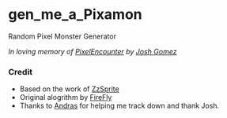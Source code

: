 # gen_me_a_Pixamon
Random Pixel Monster Generator

*In loving memory of [PixelEncounter](https://pixelencounter.com/) by [Josh Gomez](https://github.com/XzaR90/PixelEncounter)*

### Credit
- Based on the work of [ZzSprite](https://github.com/KilledByAPixel/ZzSprite/blob/master/ZzSprite.js)
- Original alogrithm by [FireFly](https://www.dwitter.net/d/3078)
- Thanks to [Andras](https://github.com/fordosa90) for helping me track down and thank Josh.
